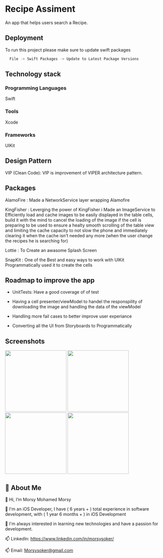 # Recipe Assiment
An app that helps users search a Recipe.
## Deployment

To run this project please make sure to update swift packages

```bash
  File -> Swift Packages -> Update to Latest Package Versions
```


## Technology stack

### Programming Languages
Swift

### Tools
Xcode

### Frameworks
UIKit

## Design Pattern
VIP (Clean Code): VIP is improvement of VIPER architecture pattern.

## Packages
AlamoFire : Made a NetworkService layer wrapping Alamofire

KingFisher : 
Leverging the power of KingFisher i Made an ImageService to Efficiently load and cache images to be easily displayed in the table cells,
build it with the mind to cancel the loading of the image if the cell is preparing to be used to ensure a healty smooth scrolling of the table view
and limiting the cache capacity to not slow the phone and immediately clearing it when the cache isn't needed any more (when the user change the recipes he is searching for)

Lottie : 
To Create an awasome Splash Screen

SnapKit : 
One of the Best and easy ways to work with UIKit Programmatically used it to create the cells
## Roadmap to improve the app

- UnitTests: Have a good coverage of of test 

- Having a cell presenter/viewModel to handel the responspility of downloading the image and handling the data of the viewModel

- Handling more fail cases to better improve user experiance

- Converting all the UI from Storyboards to Programmatically


## Screenshots

<img src="https://i2.paste.pics/c4a222456f6ff8169556172239941608.png" width="200"> <img src="https://i2.paste.pics/75bb61c87361724a2be6ab5e27b3134d.png" width="200"/>  <img src="https://i2.paste.pics/0857082c9a0ca1812f7873accb60348c.png" width="200"/> <img src="https://i2.paste.pics/0c5c2f3d2026c94d91b3a8eb5c9c1a69.png" width="200"> 

## 🚀 About Me
 👋 Hi, I’m Morsy Mohamed Morsy

👀 I'm an iOS Developer, I have ( 6 years + ) total experience in software development, with ( 1 year 6 months + ) in iOS Development

🎯 I'm always interested in learning new technologies and have a passion for development.

📫 LinkedIn: https://www.linkedin.com/in/morsysoker/

📫 Email: Morsysoker@gmail.com
